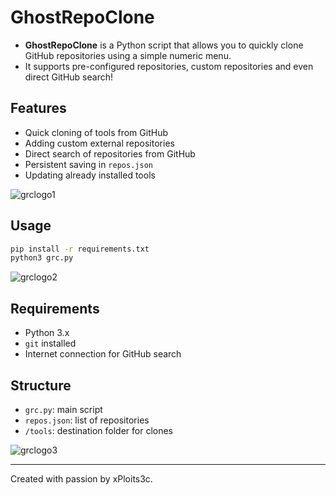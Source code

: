 # GhostRepoClone

+   **GhostRepoClone** is a Python script that allows you to quickly clone GitHub repositories using a simple numeric menu.
+   It supports pre-configured repositories, custom repositories and even direct GitHub search!

## Features

- Quick cloning of tools from GitHub
- Adding custom external repositories
- Direct search of repositories from GitHub
- Persistent saving in `repos.json`
- Updating already installed tools

![grclogo1](https://github.com/user-attachments/assets/22082e39-898a-4a87-a035-7e0e64566a22)

## Usage

```bash
pip install -r requirements.txt
python3 grc.py
```
![grclogo2](https://github.com/user-attachments/assets/8448a2fd-f358-439f-b245-1573cfe48f15)

## Requirements

- Python 3.x
- `git` installed
- Internet connection for GitHub search

## Structure

- `grc.py`: main script
- `repos.json`: list of repositories
- `/tools`: destination folder for clones

![grclogo3](https://github.com/user-attachments/assets/7acd5f58-3f52-4b07-820f-f5b2c6d287f9)

---

Created with passion by xPloits3c.

